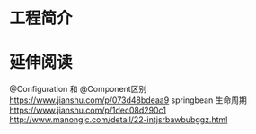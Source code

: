 # 工程简介



# 延伸阅读
@Configuration 和 @Component区别
https://www.jianshu.com/p/073d48bdeaa9
springbean 生命周期
https://www.jianshu.com/p/1dec08d290c1
http://www.manongjc.com/detail/22-intjsrbawbubggz.html